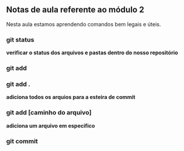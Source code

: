 ## Notas de aula referente ao módulo 2

Nesta aula estamos aprendendo comandos bem legais e úteis.


### git status 
 **verificar o status dos arquivos  e pastas dentro do nosso repositório**


 ### git add

### git add . 

**adiciona todos os arquios para a esteira de commit** 

 ### git add [caminho do arquivo]
 **adiciona um arquivo em específico**

 

 ### git commit

